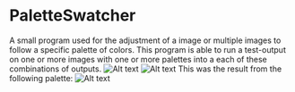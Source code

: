 # PaletteSwatcher
 
A small program used for the adjustment of a image or multiple images to follow a specific palette of colors.
This program is able to run a test-output on one or more images with one or more palettes into a each of these combinations of outputs.
![Alt text](relative/path/to/lul.png "LUL Before")
![Alt text](relative/path/to/lul_truffles_color_palette.png "LUL After")
This was the result from the following palette:
![Alt text](relative/path/to/truffles_palette.png "Truffles Palette")